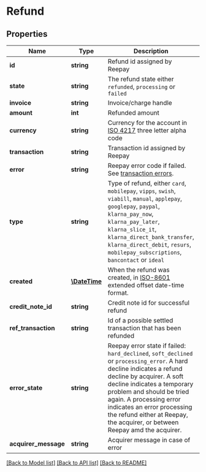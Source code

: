 # Refund

## Properties
Name | Type | Description                                                                                                                                                                                                                                                                                                                                          | Notes
------------ | ------------- |------------------------------------------------------------------------------------------------------------------------------------------------------------------------------------------------------------------------------------------------------------------------------------------------------------------------------------------------------| -------------
**id** | **string** | Refund id assigned by Reepay                                                                                                                                                                                                                                                                                                                         |
**state** | **string** | The refund state either `refunded`, `processing` or `failed`                                                                                                                                                                                                                                                                                         |
**invoice** | **string** | Invoice/charge handle                                                                                                                                                                                                                                                                                                                                |
**amount** | **int** | Refunded amount                                                                                                                                                                                                                                                                                                                                      |
**currency** | **string** | Currency for the account in [ISO 4217](http://da.wikipedia.org/wiki/ISO_4217) three letter alpha code                                                                                                                                                                                                                                                |
**transaction** | **string** | Transaction id assigned by Reepay                                                                                                                                                                                                                                                                                                                    |
**error** | **string** | Reepay error code if failed. See [transaction errors](https://docs.reepay.com/api/#transaction-errors).                                                                                                                                                                                                                                              | [optional]
**type** | **string** | Type of refund, either `card`, `mobilepay`, `vipps`, `swish`, `viabill`, `manual`, `applepay`, `googlepay`, `paypal`, `klarna_pay_now`, `klarna_pay_later`, `klarna_slice_it`, `klarna_direct_bank_transfer`, `klarna_direct_debit`, `resurs`, `mobilepay_subscriptions`, `bancontact` or `ideal`                                                    |
**created** | [**\DateTime**](\DateTime.md) | When the refund was created, in [ISO-8601](http://en.wikipedia.org/wiki/ISO_8601) extended offset date-time format.                                                                                                                                                                                                                                  |
**credit_note_id** | **string** | Credit note id for successful refund                                                                                                                                                                                                                                                                                                                 | [optional]
**ref_transaction** | **string** | Id of a possible settled transaction that has been refunded                                                                                                                                                                                                                                                                                          | [optional]
**error_state** | **string** | Reepay error state if failed: `hard_declined`, `soft_declined` or `processing_error`. A hard decline indicates a refund decline by acquirer. A soft decline indicates a temporary problem and should be tried again. A processing error indicates an error processing the refund either at Reepay, the acquirer, or between Reepay amd the acquirer. | [optional]
**acquirer_message** | **string** | Acquirer message in case of error                                                                                                                                                                                                                                                                                                                    | [optional]

[[Back to Model list]](../../README.md#documentation-for-models) [[Back to API list]](../../README.md#documentation-for-api-endpoints) [[Back to README]](../../README.md)


